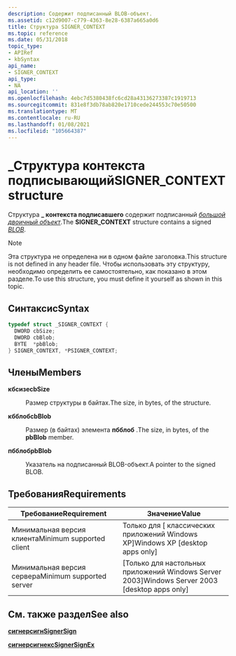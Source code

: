 ```yaml
---
description: Содержит подписанный BLOB-объект.
ms.assetid: c12d9007-c779-4363-8e28-6387a665a0d6
title: Структура SIGNER_CONTEXT
ms.topic: reference
ms.date: 05/31/2018
topic_type:
- APIRef
- kbSyntax
api_name:
- SIGNER_CONTEXT
api_type:
- NA
api_location: ''
ms.openlocfilehash: 4ebc7d5380438fc6cd28a43136273387c1919713
ms.sourcegitcommit: 831e8f3db78ab820e1710cede244553c70e50500
ms.translationtype: MT
ms.contentlocale: ru-RU
ms.lasthandoff: 01/08/2021
ms.locfileid: "105664387"
---
```

# <a name="signer_context-structure"></a><span data-ttu-id="efe44-103">\_Структура контекста подписывающий</span><span class="sxs-lookup"><span data-stu-id="efe44-103">SIGNER\_CONTEXT structure</span></span>

<span data-ttu-id="efe44-104">Структура **\_ контекста подписавшего** содержит подписанный [*большой двоичный объект*](../secgloss/b-gly.md).</span><span class="sxs-lookup"><span data-stu-id="efe44-104">The **SIGNER\_CONTEXT** structure contains a signed [*BLOB*](../secgloss/b-gly.md).</span></span>

> [!Note]  
> <span data-ttu-id="efe44-105">Эта структура не определена ни в одном файле заголовка.</span><span class="sxs-lookup"><span data-stu-id="efe44-105">This structure is not defined in any header file.</span></span> <span data-ttu-id="efe44-106">Чтобы использовать эту структуру, необходимо определить ее самостоятельно, как показано в этом разделе.</span><span class="sxs-lookup"><span data-stu-id="efe44-106">To use this structure, you must define it yourself as shown in this topic.</span></span>

 

## <a name="syntax"></a><span data-ttu-id="efe44-107">Синтаксис</span><span class="sxs-lookup"><span data-stu-id="efe44-107">Syntax</span></span>


```C++
typedef struct _SIGNER_CONTEXT {
  DWORD cbSize;
  DWORD cbBlob;
  BYTE  *pbBlob;
} SIGNER_CONTEXT, *PSIGNER_CONTEXT;
```



## <a name="members"></a><span data-ttu-id="efe44-108">Члены</span><span class="sxs-lookup"><span data-stu-id="efe44-108">Members</span></span>

<dl> <dt>

<span data-ttu-id="efe44-109">**кбсизе**</span><span class="sxs-lookup"><span data-stu-id="efe44-109">**cbSize**</span></span>
</dt> <dd>

<span data-ttu-id="efe44-110">Размер структуры в байтах.</span><span class="sxs-lookup"><span data-stu-id="efe44-110">The size, in bytes, of the structure.</span></span>

</dd> <dt>

<span data-ttu-id="efe44-111">**кбблоб**</span><span class="sxs-lookup"><span data-stu-id="efe44-111">**cbBlob**</span></span>
</dt> <dd>

<span data-ttu-id="efe44-112">Размер (в байтах) элемента **пбблоб** .</span><span class="sxs-lookup"><span data-stu-id="efe44-112">The size, in bytes, of the **pbBlob** member.</span></span>

</dd> <dt>

<span data-ttu-id="efe44-113">**пбблоб**</span><span class="sxs-lookup"><span data-stu-id="efe44-113">**pbBlob**</span></span>
</dt> <dd>

<span data-ttu-id="efe44-114">Указатель на подписанный BLOB-объект.</span><span class="sxs-lookup"><span data-stu-id="efe44-114">A pointer to the signed BLOB.</span></span>

</dd> </dl>

## <a name="requirements"></a><span data-ttu-id="efe44-115">Требования</span><span class="sxs-lookup"><span data-stu-id="efe44-115">Requirements</span></span>



| <span data-ttu-id="efe44-116">Требование</span><span class="sxs-lookup"><span data-stu-id="efe44-116">Requirement</span></span> | <span data-ttu-id="efe44-117">Значение</span><span class="sxs-lookup"><span data-stu-id="efe44-117">Value</span></span> |
|-------------------------------------|------------------------------------------------------|
| <span data-ttu-id="efe44-118">Минимальная версия клиента</span><span class="sxs-lookup"><span data-stu-id="efe44-118">Minimum supported client</span></span><br/> | <span data-ttu-id="efe44-119">Только для \[ классических приложений Windows XP\]</span><span class="sxs-lookup"><span data-stu-id="efe44-119">Windows XP \[desktop apps only\]</span></span><br/>          |
| <span data-ttu-id="efe44-120">Минимальная версия сервера</span><span class="sxs-lookup"><span data-stu-id="efe44-120">Minimum supported server</span></span><br/> | <span data-ttu-id="efe44-121">\[Только для настольных приложений Windows Server 2003\]</span><span class="sxs-lookup"><span data-stu-id="efe44-121">Windows Server 2003 \[desktop apps only\]</span></span><br/> |



## <a name="see-also"></a><span data-ttu-id="efe44-122">См. также раздел</span><span class="sxs-lookup"><span data-stu-id="efe44-122">See also</span></span>

<dl> <dt>

[<span data-ttu-id="efe44-123">**сигнерсигн**</span><span class="sxs-lookup"><span data-stu-id="efe44-123">**SignerSign**</span></span>](signersign.md)
</dt> <dt>

[<span data-ttu-id="efe44-124">**сигнерсигнекс**</span><span class="sxs-lookup"><span data-stu-id="efe44-124">**SignerSignEx**</span></span>](signersignex.md)
</dt> </dl>

 

 
